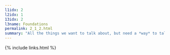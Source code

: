 ```yaml
---
l1idx: 2
l2idx: 1
13idx: 2
l3name: Foundations
permalink: 2_1_2.html
summary: "All the things we want to talk about, but need a *way* to talk about."
---
```


{% include links.html %}